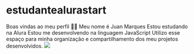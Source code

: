 # estudantealurastart 
Boas vindas ao meu perfil 💙💙
Meu nome é Juan Marques
Estou estudando na Alura
Estou me desenvolvendo na linguagem JavaScript
Utilizo esse espaço para minha organização e compartilhamento dos meu projetos desenvolvidos.
![](![download](https://github.com/user-attachments/assets/aa3c3d7d-f1fa-480b-be2c-23c0b5175afc)
)
